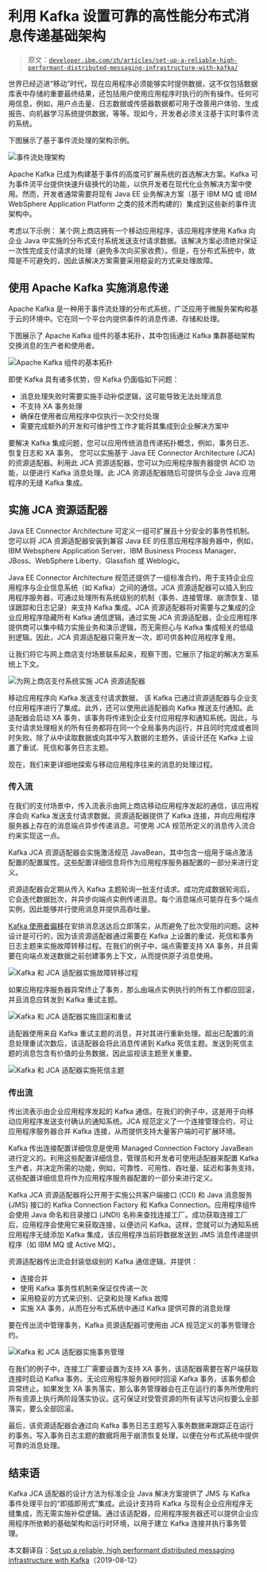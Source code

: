 # 利用 Kafka 设置可靠的高性能分布式消息传递基础架构

> 原文：[`developer.ibm.com/zh/articles/set-up-a-reliable-high-performant-distributed-messaging-infrastructure-with-kafka/`](https://developer.ibm.com/zh/articles/set-up-a-reliable-high-performant-distributed-messaging-infrastructure-with-kafka/)

世界已经迈进“移动”时代，现在应用程序必须能够实时提供数据，这不仅包括数据库表中存储的重要最终结果，还包括用户使用应用程序时执行的所有操作。任何可用信息，例如，用户点击量、日志数据或传感器数据都可用于改善用户体验、生成报告、向机器学习系统提供数据，等等。现如今，开发者必须关注基于实时事件流的系统。

下图展示了基于事件流处理的架构示例。

![事件流处理架构](img/4aee61cc8c470de73b23a6656ba61e71.png)

Apache Kafka 已成为构建基于事件的高度可扩展系统的首选解决方案。Kafka 可为事件流平台提供快速升级换代的功能，以供开发者在现代化业务解决方案中使用。然而，开发者通常需要将现有 Java EE 业务解决方案（基于 IBM MQ 或 IBM WebSphere Application Platform 之类的技术而构建的）集成到这些新的事件流架构中。

考虑以下示例： 某个网上商店拥有一个移动应用程序，该应用程序使用 Kafka 向企业 Java 中实施的分布式支付系统发送支付请求数据。该解决方案必须绝对保证一次性完成支付请求的处理（避免多次向买家收费）。但是，在分布式系统中，故障是不可避免的，因此该解决方案需要采用稳妥的方式来处理故障。

## 使用 Apache Kafka 实施消息传递

Apache Kafka 是一种用于事件流处理的分布式系统，广泛应用于微服务架构和基于云的环境中。它在同一个平台内提供事件的消息传递、存储和处理。

下图展示了 Apache Kafka 组件的基本拓扑，其中包括通过 Kafka 集群基础架构交换消息的生产者和使用者。

![Apache Kafka 组件的基本拓扑](img/f81aee083280a6fbef1617c77b2d0ec2.png)

即使 Kafka 具有诸多优势，但 Kafka 仍面临如下问题：

*   消息处理失败时需要实施手动补偿逻辑，这可能导致无法处理消息
*   不支持 XA 事务处理
*   确保在使用者应用程序中仅执行一次交付处理
*   需要完成额外的开发和可维护性工作才能将其集成到企业解决方案中

要解决 Kafka 集成问题，您可以应用传统消息传递拓扑概念，例如，事务日志、恢复日志和 XA 事务。 您可以实施基于 Java EE Connector Architecture (JCA) 的资源适配器。利用此 JCA 资源适配器，您可以为应用程序服务器提供 ACID 功能，以便进行 Kafka 消息处理。此 JCA 资源适配器随后可提供与企业 Java 应用程序的无缝 Kafka 集成。

## 实施 JCA 资源适配器

Java EE Connector Architecture 可定义一组可扩展且十分安全的事务性机制。您可以将 JCA 资源适配器安装到兼容 Java EE 的任意应用程序服务器中，例如，IBM Websphere Application Server、IBM Business Process Manager、JBoss、WebSphere Liberty、Glassfish 或 Weblogic。

Java EE Connector Architecture 规范还提供了一组标准合约，用于支持企业应用程序与企业信息系统（如 Kafka）之间的通信。JCA 资源适配器可以插入到应用程序服务器，可通过处理所有系统级别的机制（事务、连接管理、崩溃恢复、错误跟踪和日志记录）来支持 Kafka 集成。JCA 资源适配器将对需要与之集成的企业应用程序隐藏所有 Kafka 通信逻辑。通过实施 JCA 资源适配器，企业应用程序提供商可以集中精力实施业务和演示逻辑，而无需担心与 Kafka 集成相关的低级别逻辑。因此，JCA 资源适配器只需开发一次，即可供各种应用程序复用。

让我们将它与网上商店支付场景联系起来，观察下图，它展示了指定的解决方案系统上下文。

![为网上商店支付系统实施 JCA 资源适配器](img/2806cee7b1fa5bd8370606f7e1086e59.png)

移动应用程序向 Kafka 发送支付请求数据， 该 Kafka 已通过资源适配器与企业支付应用程序进行了集成。此外，还可以使用此适配器向 Kafka 推送支付通知。此适配器会启动 XA 事务，该事务将传递到企业支付应用程序和通知系统。因此，与支付请求处理相关的所有任务都将在同一个全局事务内运行，并且同时完成或者同时失败。除了从中读取数据或向其中写入数据的主题外，该设计还在 Kafka 上设置了重试、死信和事务日志主题。

现在，我们来更详细地探索与移动应用程序往来的消息的处理过程。

### 传入流

在我们的支付场景中，传入流表示由网上商店移动应用程序发起的通信，该应用程序会向 Kafka 发送支付请求数据。资源适配器提供了 Kafka 连接，并向应用程序服务器上存在的消息端点异步传递消息。可使用 JCA 规范所定义的消息传入流合约来实现这一点。

Kafka JCA 资源适配器会实施激活规范 JavaBean，其中包含一组用于端点激活配置的配置属性。这些配置详细信息将作为应用程序服务器配置的一部分来进行定义。

资源适配器会定期从传入 Kafka 主题轮询一批支付请求。成功完成数据轮询后，它会迭代数据批次，并异步向端点实例传递消息。每个消息端点可能存在多个端点实例，因此能够并行使用消息并提供高吞吐量。

[Kafka 使用者偏移](https://kafka.apache.org/22/javadoc/org/apache/kafka/clients/consumer/KafkaConsumer.html)在安排消息送达后立即落实，从而避免了批次受阻的问题。这种设计是可行的，因为该资源适配器通过需要在 Kafka 上设置的重试、死信和事务日志主题来实施故障转移过程。在我们的例子中，端点需要支持 XA 事务，并且需要在向端点发送数据之前创建事务上下文，从而提供原子消息使用。

![Kafka 和 JCA 适配器实施故障转移过程](img/a5da388398127a5e1bce1691df4c3d6a.png)

如果应用程序服务器异常终止了事务，那么由端点实例执行的所有工作都应回滚，并且消息应转发到 Kafka 重试主题。

![Kafka 和 JCA 适配器实施回滚和重试](img/0419766a9bcd5d095e0a7239696bc0a0.png)

适配器使用来自 Kafka 重试主题的消息，并对其进行重新处理。超出已配置的消息处理重试次数后，该适配器会将此消息传递到 Kafka 死信主题。发送到死信主题的消息包含有价值的业务数据，因此监视该主题至关重要。

![Kafka 和 JCA 适配器实施死信主题](img/43116a478fc8b21ea38d509abff2acd4.png)

### 传出流

传出流表示由企业应用程序发起的 Kafka 通信。在我们的例子中，这是用于向移动应用程序发送支付确认的通知系统。JCA 规范定义了一个连接管理合约，可让应用程序服务器合并 Kafka 连接，从而提供支持大量客户端的可扩展环境。

Kafka 传出连接配置详细信息是使用 Managed Connection Factory JavaBean 进行定义的。利用这些配置详细信息，管理员和开发者可使用适配器来配置 Kafka 生产者，并决定所需的功能，例如，可靠性、可用性、吞吐量、延迟和事务支持。这些配置详细信息将作为应用程序服务器配置的一部分来进行定义。

Kafka JCA 资源适配器将公开用于实施公共客户端接口 (CCI) 和 Java 消息服务 (JMS) 接口的 Kafka Connection Factory 和 Kafka Connection。应用程序组件会使用 Java 命名和目录接口 (JNDI) 名称来查找连接工厂。成功获取连接工厂后，应用程序会使用它来获取连接，以便访问 Kafka。这样，您就可以为通知系统应用程序无缝添加 Kafka 集成，该应用程序当前将数据发送到 JMS 消息传递提供程序（如 IBM MQ 或 Active MQ）。

资源适配器传出流会封装低级别的 Kafka 通信逻辑，并提供：

*   连接合并
*   使用 Kafka 事务性机制来保证仅传递一次
*   采用稳妥的方式来识别、记录和处理 Kafka 故障
*   实施 XA 事务，从而在分布式系统中通过 Kafka 提供可靠的消息处理

要在传出流中管理事务，Kafka 资源适配器可使用由 JCA 规范定义的事务管理合约。

![Kafka 和 JCA 适配器实施事务管理](img/86b45e1286e8cc24e97d27c3a70c72f3.png)

在我们的例子中，连接工厂需要设置为支持 XA 事务，该适配器需要在客户端获取连接时启动 Kafka 事务。无论应用程序服务器何时回滚 Kafka 事务，该事务都会异常终止。如果发生 XA 事务落实，那么事务管理器会在正在运行的事务所使用的所有资源上执行两阶段落实协议。这可保证对受管资源的所有读写访问权要么全部落实，要么全部回滚。

最后，该资源适配器会通过向 Kafka 事务日志主题写入事务数据来跟踪正在运行的事务。写入事务日志主题的数据将用于崩溃恢复处理，以便在分布式系统中提供可靠的消息处理。

## 结束语

Kafka JCA 适配器的设计方法为标准企业 Java 解决方案提供了 JMS 与 Kafka 事件处理平台的“即插即用式”集成。此设计支持将 Kafka 与现有企业应用程序无缝集成，而无需实施补偿逻辑。通过该适配器，应用程序服务器还可以提供企业应用程序所依赖的基础架构和运行时环境，以用于建立 Kafka 连接并执行事务管理。

本文翻译自：[Set up a reliable, high performant distributed messaging infrastructure with Kafka](https://developer.ibm.com/articles/set-up-a-reliable-high-performant-distributed-messaging-infrastructure-with-kafka/)（2019-08-12）
